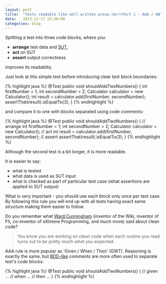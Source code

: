 ```yaml
---
layout: post
title:  "Tests readable like well-written prose.<br/>Part 1 - AAA / GWT rule."
date:   2013-12-17 23:30:00
categories: blog
---
```


Spiltting a test into three code blocks, where you:
- **arrange** test data and [SUT](http://en.wikipedia.org/wiki/System_under_test),
- **act** on SUT
- **assert** output correctness

improves its readablity.

Just look at this simple test before introducing clear test block boundaries:

{% highlight java %}
@Test
public void shouldAddTwoNumbers() {
	int firstNumber = 1;
	int secondNumber = 2;
	Calculator calculator = new Calculator();
	int result = calculator.add(firstNumber, secondNumber);
	assertThat(result).isEqualTo(3);
}
{% endhighlight %}

and compare it to one with blocks separated using code comments:


{% highlight java %}
@Test
public void shouldAddTwoNumbers() {
	// arrange
	int firstNumber = 1;
	int secondNumber = 2;
	Calculator calculator = new Calculator();
	// act
	int result = calculator.add(firstNumber, secondNumber);
	// assert
	assertThat(result).isEqualTo(3);
}
{% endhighlight %}

Although the second test is a bit longer, it is more readable.

It is easier to say:
- what is tested
- what data is used as SUT input
- what is checked as part of particular test case (what assertions are applied to SUT output)

What is very important - you should use each block only once per test case. By following this rule you will end up with all tests having exact same structure making them easier to follow.

Do you remember what [Ward Cunningham](http://c2.com/ward/) (inventor of the Wiki, inventor of Fit, co-inventor of eXtreme Programming, and much more) said about clean code?

> You know you are working on clean code when each routine you read turns out to be pretty much what you expected.

AAA rule is more popular as 'Given / When / Then' (GWT). Reasoning is exactly the same, but [BDD-like](http://en.wikipedia.org/wiki/Behavior-driven_development) comments are more often used to separate test's code blocks:

{% highlight java %}
@Test
public void shouldAddTwoNumbers() {
	// given
	...
	// when
	...
	// then
	...
}
{% endhighlight %}
